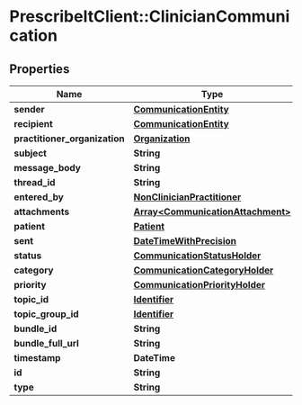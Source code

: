 # PrescribeItClient::ClinicianCommunication

## Properties
Name | Type | Description | Notes
------------ | ------------- | ------------- | -------------
**sender** | [**CommunicationEntity**](CommunicationEntity.md) |  | 
**recipient** | [**CommunicationEntity**](CommunicationEntity.md) |  | 
**practitioner_organization** | [**Organization**](Organization.md) |  | 
**subject** | **String** |  | [optional] 
**message_body** | **String** |  | [optional] 
**thread_id** | **String** |  | 
**entered_by** | [**NonClinicianPractitioner**](NonClinicianPractitioner.md) |  | [optional] 
**attachments** | [**Array&lt;CommunicationAttachment&gt;**](CommunicationAttachment.md) |  | [optional] 
**patient** | [**Patient**](Patient.md) |  | [optional] 
**sent** | [**DateTimeWithPrecision**](DateTimeWithPrecision.md) |  | [optional] 
**status** | [**CommunicationStatusHolder**](CommunicationStatusHolder.md) |  | 
**category** | [**CommunicationCategoryHolder**](CommunicationCategoryHolder.md) |  | 
**priority** | [**CommunicationPriorityHolder**](CommunicationPriorityHolder.md) |  | [optional] 
**topic_id** | [**Identifier**](Identifier.md) |  | [optional] 
**topic_group_id** | [**Identifier**](Identifier.md) |  | [optional] 
**bundle_id** | **String** |  | [optional] 
**bundle_full_url** | **String** |  | [optional] 
**timestamp** | **DateTime** |  | [optional] 
**id** | **String** |  | [optional] 
**type** | **String** |  | 

